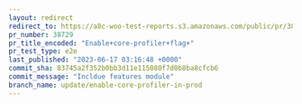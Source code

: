 ```yaml
---
layout: redirect
redirect_to: https://a8c-woo-test-reports.s3.amazonaws.com/public/pr/38729/e2e/index.html
pr_number: 38729
pr_title_encoded: "Enable+core-profiler+flag+"
pr_test_type: e2e
last_published: "2023-06-17 03:16:48 +0000"
commit_sha: 83745a2f352b0bb3d11e115080f7d0b8ba8cfcb6
commit_message: "Incldue features module"
branch_name: update/enable-core-profiler-in-prod
---
```

